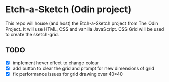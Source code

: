 # Etch-a-Sketch (Odin project)

This repo will house (and host) the Etch-a-Sketch project from The Odin Project.
It will use HTML, CSS and vanilla JavaScript.
CSS Grid will be used to create the sketch-grid.

## TODO
- [x] implement hover effect to change colour
- [x] add button to clear the grid and prompt for new dimensions of grid
- [x] fix performance issues for grid drawing over 40*40